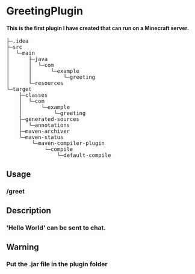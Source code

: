 # GreetingPlugin

#### This is the first plugin I have created that can run on a Minecraft server.

<pre>
├─.idea
├─src
│  └─main
│      ├─java
│      │  └─com
│      │      └─example
│      │          └─greeting
│      └─resources
└─target
    ├─classes
    │  └─com
    │      └─example
    │          └─greeting
    ├─generated-sources
    │  └─annotations
    ├─maven-archiver
    └─maven-status
        └─maven-compiler-plugin
            └─compile
                └─default-compile
</pre>

## Usage
### /greet 

## Description
### 'Hello World' can be sent to chat.

## Warning
### Put the .jar file in the plugin folder






